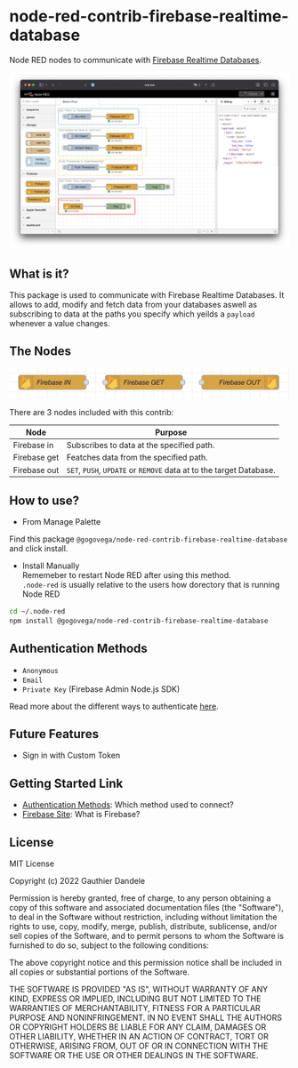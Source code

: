 # node-red-contrib-firebase-realtime-database

Node RED nodes to communicate with [Firebase Realtime Databases](https://firebase.google.com/).

![demo nodes](./docs/images/demo-nodes.png)

## What is it?

This package is used to communicate with Firebase Realtime Databases.
It allows to add, modify and fetch data from your databases aswell as subscribing to data at the paths you specify which yeilds a ```payload``` whenever a value changes.

## The Nodes

![nodes screenshot](./docs/images/nodes-screenshot.png)

There are 3 nodes included with this contrib:

| Node         | Purpose                                                                                           |
|--------------|---------------------------------------------------------------------------------------------------|
| Firebase in  | Subscribes to data at the specified path.                                                         |
| Firebase get | Featches data from the specified path.                                                            |
| Firebase out | `SET`, `PUSH`, `UPDATE` or `REMOVE` data at to the target Database.                               |

## How to use?

- From Manage Palette

Find this package `@gogovega/node-red-contrib-firebase-realtime-database` and click install.

- Install Manually  
  Rememeber to restart Node RED after using this method.  
  `.node-red` is usually relative to the users how dorectory that is running Node RED 

```bash
cd ~/.node-red
npm install @gogovega/node-red-contrib-firebase-realtime-database
```

## Authentication Methods

- `Anonymous`
- `Email`
- `Private Key` (Firebase Admin Node.js SDK)

Read more about the different ways to authenticate [here](./docs/Authentication.md).

## Future Features

- Sign in with Custom Token

## Getting Started Link

- [Authentication Methods](./docs/Authentication.md): Which method used to connect?
- [Firebase Site](https://firebase.google.com/): What is Firebase?

## License

MIT License

Copyright (c) 2022 Gauthier Dandele

Permission is hereby granted, free of charge, to any person obtaining a copy
of this software and associated documentation files (the "Software"), to deal
in the Software without restriction, including without limitation the rights
to use, copy, modify, merge, publish, distribute, sublicense, and/or sell
copies of the Software, and to permit persons to whom the Software is
furnished to do so, subject to the following conditions:

The above copyright notice and this permission notice shall be included in all
copies or substantial portions of the Software.

THE SOFTWARE IS PROVIDED "AS IS", WITHOUT WARRANTY OF ANY KIND, EXPRESS OR
IMPLIED, INCLUDING BUT NOT LIMITED TO THE WARRANTIES OF MERCHANTABILITY,
FITNESS FOR A PARTICULAR PURPOSE AND NONINFRINGEMENT. IN NO EVENT SHALL THE
AUTHORS OR COPYRIGHT HOLDERS BE LIABLE FOR ANY CLAIM, DAMAGES OR OTHER
LIABILITY, WHETHER IN AN ACTION OF CONTRACT, TORT OR OTHERWISE, ARISING FROM,
OUT OF OR IN CONNECTION WITH THE SOFTWARE OR THE USE OR OTHER DEALINGS IN THE
SOFTWARE.
